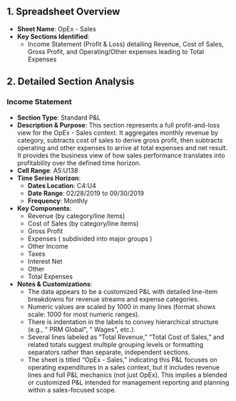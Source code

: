 ## 1. Spreadsheet Overview
- **Sheet Name**: OpEx - Sales
- **Key Sections Identified**:
  - Income Statement (Profit & Loss) detailing Revenue, Cost of Sales, Gross Profit, and Operating/Other expenses leading to Total Expenses

## 2. Detailed Section Analysis

### Income Statement
- **Section Type**: Standard P&L
- **Description & Purpose**: This section represents a full profit-and-loss view for the OpEx - Sales context. It aggregates monthly revenue by category, subtracts cost of sales to derive gross profit, then subtracts operating and other expenses to arrive at total expenses and net result. It provides the business view of how sales performance translates into profitability over the defined time horizon.
- **Cell Range**: A5:U138
- **Time Series Horizon**:
  - **Dates Location**: C4:U4
  - **Date Range**: 02/28/2019 to 09/30/2019
  - **Frequency**: Monthly
- **Key Components**: 
  - Revenue (by category/line items)
  - Cost of Sales (by category/line items)
  - Gross Profit
  - Expenses ( subdivided into major groups )
  - Other Income
  - Taxes
  - Interest Net
  - Other
  - Total Expenses
- **Notes & Customizations**:
  - The data appears to be a customized P&L with detailed line-item breakdowns for revenue streams and expense categories.
  - Numeric values are scaled by 1000 in many lines (format shows scale: 1000 for most numeric ranges).
  - There is indentation in the labels to convey hierarchical structure (e.g., "      PRM Global", "        Wages", etc.).
  - Several lines labeled as “Total Revenue,” “Total Cost of Sales,” and related totals suggest multiple grouping levels or formatting separators rather than separate, independent sections.
  - The sheet is titled “OpEx - Sales,” indicating this P&L focuses on operating expenditures in a sales context, but it includes revenue lines and full P&L mechanics (not just OpEx). This implies a blended or customized P&L intended for management reporting and planning within a sales-focused scope.